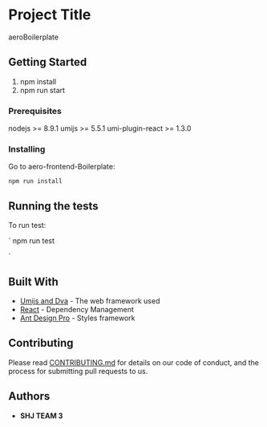 # Project Title

aeroBoilerplate

## Getting Started

1. npm install
2. npm run start 

### Prerequisites

nodejs >= 8.9.1 
umijs >= 5.5.1
umi-plugin-react >= 1.3.0

### Installing

Go to aero-frontend-Boilerplate:

```
npm run install

```

## Running the tests

To run test:

`
npm run test

`

## Built With

* [Umijs and Dva](https://umijs.org/guide/with-dva.html) - The web framework used
* [React](https://reactjs.org/docs) - Dependency Management
* [Ant Design Pro](https://pro.ant.design/) - Styles framework

## Contributing

Please read [CONTRIBUTING.md](./CONTRIBUTING.md) for details on our code of conduct, and the process for submitting pull requests to us.


## Authors

* **SHJ TEAM 3**
